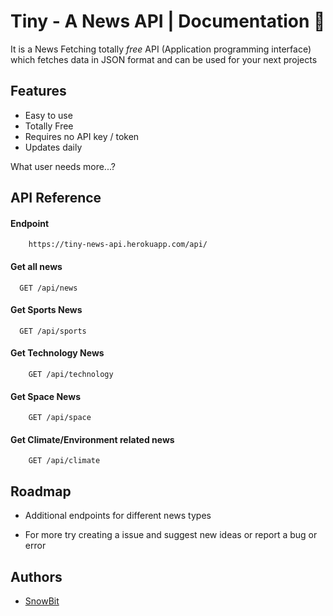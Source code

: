 

# Tiny - A News API | Documentation 📒

It is a News Fetching totally *free* API (Application programming interface) which fetches data in JSON format and can be used for your next projects


## Features

- Easy to use
- Totally Free
- Requires no API key / token
- Updates daily

What user needs more...?




## API Reference

#### Endpoint
```plain
    https://tiny-news-api.herokuapp.com/api/
```

#### Get all news

```http
  GET /api/news
```

#### Get Sports News

```http
  GET /api/sports
```

#### Get Technology News

```http
    GET /api/technology
```

#### Get Space News

```http
    GET /api/space
```

#### Get Climate/Environment related news

```http
    GET /api/climate
```


## Roadmap

- Additional endpoints for different news types

- For more try creating a issue and suggest new ideas or report a bug or error


## Authors

- [SnowBit](https://www.github.com/snowbit-coderboi)



